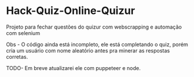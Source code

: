 # Hack-Quiz-Online-Quizur
Projeto para fechar questões do quizur com webscrapping e automação com selenium

Obs - O código ainda está incompleto, ele está completando o quiz, porém cria um usuário com nome aleatório antes pra minerar 
as respostas corretas.

TODO- Em breve atualizarei ele com puppeteer e node.
